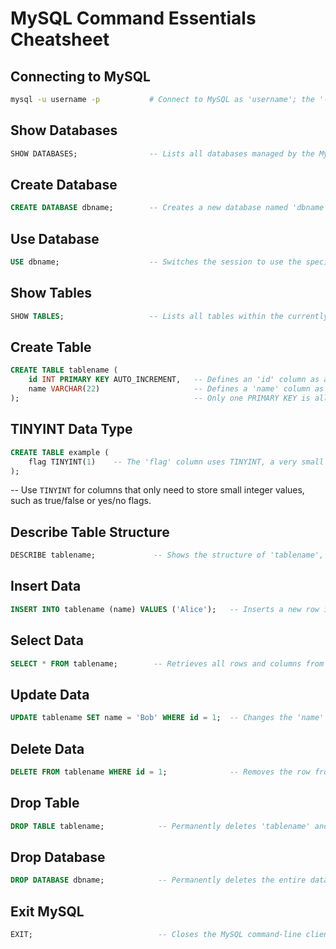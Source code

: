 # MySQL Command Essentials Cheatsheet

## Connecting to MySQL
```sh
mysql -u username -p           # Connect to MySQL as 'username'; the '-u' specifies the user, and '-p' prompts for your password. This command opens the MySQL command-line client for interactive use.
```

## Show Databases
```sql
SHOW DATABASES;                -- Lists all databases managed by the MySQL server, letting you see what databases are available to use or modify.
```

## Create Database
```sql
CREATE DATABASE dbname;        -- Creates a new database named 'dbname'. This is the first step before adding tables or data.
```

## Use Database
```sql
USE dbname;                    -- Switches the session to use the specified database 'dbname'. All subsequent commands will target this database until you change it.
```

## Show Tables
```sql
SHOW TABLES;                   -- Lists all tables within the currently selected database, helping you see the structure of your database.
```

## Create Table
```sql
CREATE TABLE tablename (
    id INT PRIMARY KEY AUTO_INCREMENT,   -- Defines an 'id' column as an integer that auto-increments for each new row, ensuring each row has a unique identifier.
    name VARCHAR(22)                     -- Defines a 'name' column as a variable-length string, up to 22 characters.
);                                       -- Only one PRIMARY KEY is allowed per table, which uniquely identifies each row.
```

## TINYINT Data Type
```sql
CREATE TABLE example (
    flag TINYINT(1)    -- The 'flag' column uses TINYINT, a very small integer type. Range is -128 to 127 (signed) or 0 to 255 (unsigned). Commonly used for boolean flags (0 or 1).
);
```
-- Use `TINYINT` for columns that only need to store small integer values, such as true/false or yes/no flags.

## Describe Table Structure
```sql
DESCRIBE tablename;             -- Shows the structure of 'tablename', including column names, data types, and key information. Useful for understanding table design.
```

## Insert Data
```sql
INSERT INTO tablename (name) VALUES ('Alice');   -- Inserts a new row into 'tablename', setting the 'name' column to 'Alice'. Other columns use their default values or NULL.
```

## Select Data
```sql
SELECT * FROM tablename;        -- Retrieves all rows and columns from 'tablename'. Useful for viewing the entire contents of a table.
```

## Update Data
```sql
UPDATE tablename SET name = 'Bob' WHERE id = 1;  -- Changes the 'name' to 'Bob' for the row where 'id' is 1. Only rows matching the WHERE condition are updated.
```

## Delete Data
```sql
DELETE FROM tablename WHERE id = 1;              -- Removes the row from 'tablename' where 'id' is 1. Only rows matching the condition are deleted.
```

## Drop Table
```sql
DROP TABLE tablename;            -- Permanently deletes 'tablename' and all its data from the database. This action cannot be undone.
```

## Drop Database
```sql
DROP DATABASE dbname;            -- Permanently deletes the entire database 'dbname' and all its tables. Use with caution, as all data will be lost.
```

## Exit MySQL
```sql
EXIT;                            -- Closes the MySQL command-line client and ends your session.
```